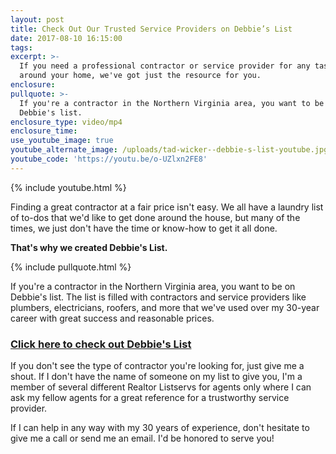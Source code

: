 ```yaml
---
layout: post
title: Check Out Our Trusted Service Providers on Debbie’s List
date: 2017-08-10 16:15:00
tags:
excerpt: >-
  If you need a professional contractor or service provider for any task in or
  around your home, we've got just the resource for you.
enclosure:
pullquote: >-
  If you're a contractor in the Northern Virginia area, you want to be on
  Debbie's list.
enclosure_type: video/mp4
enclosure_time:
use_youtube_image: true
youtube_alternate_image: /uploads/tad-wicker--debbie-s-list-youtube.jpg
youtube_code: 'https://youtu.be/o-UZlxn2FE8'
---
```



{% include youtube.html %}

Finding a great contractor at a fair price isn't easy. We all have a laundry list of to-dos that we'd like to get done around the house, but many of the times, we just don't have the time or know-how to get it all done.

**That's why we created Debbie's List.**

{% include pullquote.html %}

If you're a contractor in the Northern Virginia area, you want to be on Debbie's list. The list is filled with contractors and service providers like plumbers, electricians, roofers, and more that we've used over my 30-year career with great success and reasonable prices.&nbsp;

### [**Click here to check out Debbie's List**](https://www.yumpu.com/en/document/view/55881214/debbies-list-virginia-contractors-2017)

If you don't see the type of contractor you're looking for, just give me a shout. If I don't have the name of someone on my list to give you, I'm a member of several different Realtor Listservs for agents only where I can ask my fellow agents for a great reference for a trustworthy service provider.

If I can help in any way with my 30 years of experience, don't hesitate to give me a call or send me an email. I'd be honored to serve you!